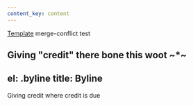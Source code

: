 ```yaml
---
content_key: content
---
```

[Template](../../patterns/03-templates-00-page/03-templates-00-page.html) merge-conflict test

Giving \"credit"
there bone this woot
~*~
---
el: .byline
title: Byline
---
Giving credit where credit is due
